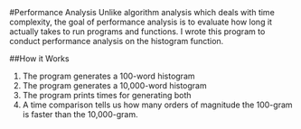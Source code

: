 <snippet>
#Performance Analysis
Unlike algorithm analysis which deals with time complexity, the goal of performance analysis is to evaluate how long it actually takes to run programs and functions. I wrote this program to conduct performance analysis on the histogram function.

##How it Works
1. The program generates a 100-word histogram
2. The program generates a 10,000-word histogram
3. The program prints times for generating both
4. A time comparison tells us how many orders of magnitude the 100-gram is faster than the 10,000-gram.
</snippet>
